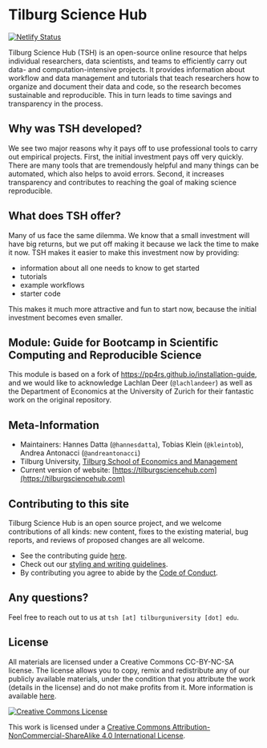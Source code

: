 # Tilburg Science Hub
[![Netlify Status](https://api.netlify.com/api/v1/badges/f811bd2e-cf5d-4f1c-8688-0c2fee482141/deploy-status)](https://app.netlify.com/sites/tsh-website/deploys)

Tilburg Science Hub (TSH) is an open-source online resource that helps individual researchers, data scientists, and teams to efficiently carry out data- and computation-intensive projects. It provides information about workflow and data management and tutorials that teach researchers how to organize and document their data and code, so the research becomes sustainable and reproducible. This in turn leads to time savings and transparency in the process.

## Why was TSH developed?
We see two major reasons why it pays off to use professional tools to carry out empirical projects. First, the initial investment pays off very quickly. There are many tools that are tremendously helpful and many things can be automated, which also helps to avoid errors. Second, it increases transparency and contributes to reaching the goal of making science reproducible.

## What does TSH offer?
Many of us face the same dilemma. We know that a small investment will have big returns, but we put off making it because we lack the time to make it now. TSH makes it easier to make this investment now by providing:

- information about all one needs to know to get started
- tutorials
- example workflows
- starter code

This makes it much more attractive and fun to start now, because the initial investment becomes even smaller.


## Module: Guide for Bootcamp in Scientific Computing and Reproducible Science

This module is based on a fork of https://pp4rs.github.io/installation-guide,
and we would like to acknowledge Lachlan Deer (`@lachlandeer`) as well as the
Department of Economics at the University of Zurich for their fantastic work
on the original repository.

## Meta-Information
*   Maintainers: Hannes Datta (`@hannesdatta`), Tobias Klein (`@kleintob`), Andrea Antonacci (`@andreantonacci`)
*   Tilburg University, [Tilburg School of Economics and Management](https://www.tilburguniversity.edu/about/schools/economics-and-management)
*   Current version of website: [https://tilburgsciencehub.com](https://tilburgsciencehub.com)

## Contributing to this site

Tilburg Science Hub is an open source project,
and we welcome contributions of all kinds:
new content,
fixes to the existing material,
bug reports,
and reviews of proposed changes are all welcome.

* See the contributing guide [here](https://tsh-website.netlify.app/building-blocks/share-your-results-and-project/contribute-to-tilburg-science-hub/contribute/).
* Check out our [styling and writing guidelines](https://tsh-website.netlify.app/building-blocks/share-your-results-and-project/contribute-to-tilburg-science-hub/style-guide/).
* By contributing you agree to abide by the [Code of Conduct](https://tsh-website.netlify.app/building-blocks/share-your-results-and-project/contribute-to-tilburg-science-hub/contribute/#contributor-code-of-conduct).

## Any questions?
Feel free to reach out to us at `tsh [at] tilburguniversity [dot] edu`.

## License

All materials are licensed under a Creative Commons CC-BY-NC-SA license. The license allows you to copy, remix and redistribute any of our publicly available materials, under the condition that you attribute the work (details in the license) and do not make profits from it. More information is available [here](https://tsh-website.netlify.app/about/#license).

<a rel="license" href="http://creativecommons.org/licenses/by-nc-sa/4.0/"><img alt="Creative Commons License" style="border-width:0" src="https://i.creativecommons.org/l/by-nc-sa/4.0/88x31.png" /></a><br />

This work is licensed under a <a rel="license" href="http://creativecommons.org/licenses/by-nc-sa/4.0/">Creative Commons Attribution-NonCommercial-ShareAlike 4.0 International License</a>.
